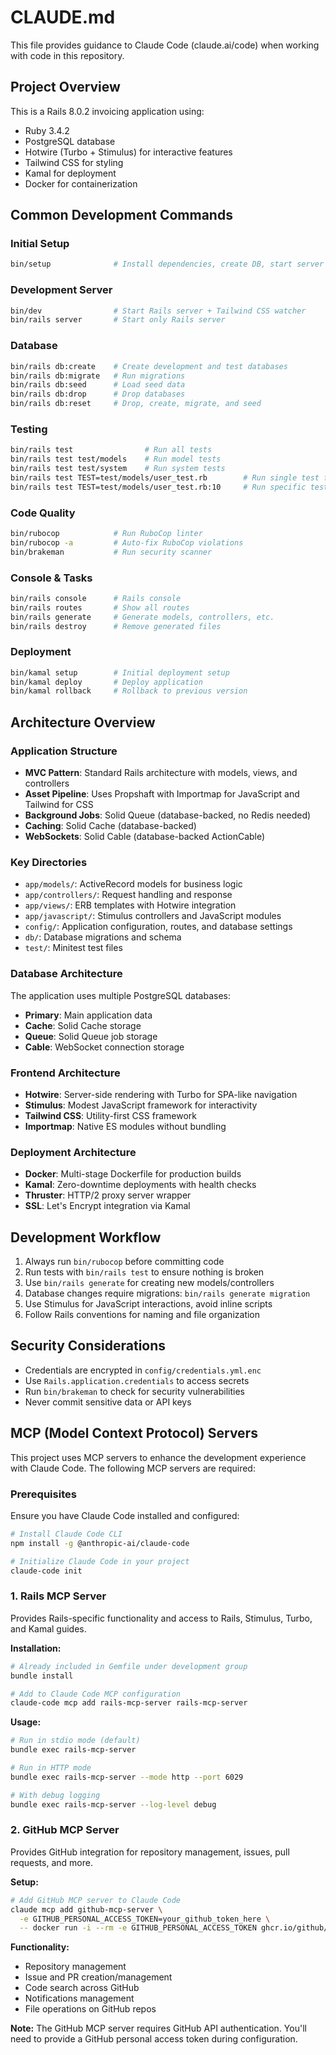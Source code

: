 # CLAUDE.md

This file provides guidance to Claude Code (claude.ai/code) when working with code in this repository.

## Project Overview

This is a Rails 8.0.2 invoicing application using:
- Ruby 3.4.2
- PostgreSQL database
- Hotwire (Turbo + Stimulus) for interactive features
- Tailwind CSS for styling
- Kamal for deployment
- Docker for containerization

## Common Development Commands

### Initial Setup
```bash
bin/setup              # Install dependencies, create DB, start server
```

### Development Server
```bash
bin/dev                # Start Rails server + Tailwind CSS watcher
bin/rails server       # Start only Rails server
```

### Database
```bash
bin/rails db:create    # Create development and test databases
bin/rails db:migrate   # Run migrations
bin/rails db:seed      # Load seed data
bin/rails db:drop      # Drop databases
bin/rails db:reset     # Drop, create, migrate, and seed
```

### Testing
```bash
bin/rails test                # Run all tests
bin/rails test test/models    # Run model tests
bin/rails test test/system    # Run system tests
bin/rails test TEST=test/models/user_test.rb        # Run single test file
bin/rails test TEST=test/models/user_test.rb:10     # Run specific test line
```

### Code Quality
```bash
bin/rubocop            # Run RuboCop linter
bin/rubocop -a         # Auto-fix RuboCop violations
bin/brakeman           # Run security scanner
```

### Console & Tasks
```bash
bin/rails console      # Rails console
bin/rails routes       # Show all routes
bin/rails generate     # Generate models, controllers, etc.
bin/rails destroy      # Remove generated files
```

### Deployment
```bash
bin/kamal setup        # Initial deployment setup
bin/kamal deploy       # Deploy application
bin/kamal rollback     # Rollback to previous version
```

## Architecture Overview

### Application Structure
- **MVC Pattern**: Standard Rails architecture with models, views, and controllers
- **Asset Pipeline**: Uses Propshaft with Importmap for JavaScript and Tailwind for CSS
- **Background Jobs**: Solid Queue (database-backed, no Redis needed)
- **Caching**: Solid Cache (database-backed)
- **WebSockets**: Solid Cable (database-backed ActionCable)

### Key Directories
- `app/models/`: ActiveRecord models for business logic
- `app/controllers/`: Request handling and response
- `app/views/`: ERB templates with Hotwire integration
- `app/javascript/`: Stimulus controllers and JavaScript modules
- `config/`: Application configuration, routes, and database settings
- `db/`: Database migrations and schema
- `test/`: Minitest test files

### Database Architecture
The application uses multiple PostgreSQL databases:
- **Primary**: Main application data
- **Cache**: Solid Cache storage
- **Queue**: Solid Queue job storage
- **Cable**: WebSocket connection storage

### Frontend Architecture
- **Hotwire**: Server-side rendering with Turbo for SPA-like navigation
- **Stimulus**: Modest JavaScript framework for interactivity
- **Tailwind CSS**: Utility-first CSS framework
- **Importmap**: Native ES modules without bundling

### Deployment Architecture
- **Docker**: Multi-stage Dockerfile for production builds
- **Kamal**: Zero-downtime deployments with health checks
- **Thruster**: HTTP/2 proxy server wrapper
- **SSL**: Let's Encrypt integration via Kamal

## Development Workflow

1. Always run `bin/rubocop` before committing code
2. Run tests with `bin/rails test` to ensure nothing is broken
3. Use `bin/rails generate` for creating new models/controllers
4. Database changes require migrations: `bin/rails generate migration`
5. Use Stimulus for JavaScript interactions, avoid inline scripts
6. Follow Rails conventions for naming and file organization

## Security Considerations

- Credentials are encrypted in `config/credentials.yml.enc`
- Use `Rails.application.credentials` to access secrets
- Run `bin/brakeman` to check for security vulnerabilities
- Never commit sensitive data or API keys

## MCP (Model Context Protocol) Servers

This project uses MCP servers to enhance the development experience with Claude Code. The following MCP servers are required:

### Prerequisites
Ensure you have Claude Code installed and configured:
```bash
# Install Claude Code CLI
npm install -g @anthropic-ai/claude-code

# Initialize Claude Code in your project
claude-code init
```

### 1. Rails MCP Server
Provides Rails-specific functionality and access to Rails, Stimulus, Turbo, and Kamal guides.

**Installation:**
```bash
# Already included in Gemfile under development group
bundle install

# Add to Claude Code MCP configuration
claude-code mcp add rails-mcp-server rails-mcp-server
```

**Usage:**
```bash
# Run in stdio mode (default)
bundle exec rails-mcp-server

# Run in HTTP mode
bundle exec rails-mcp-server --mode http --port 6029

# With debug logging
bundle exec rails-mcp-server --log-level debug
```

### 2. GitHub MCP Server
Provides GitHub integration for repository management, issues, pull requests, and more.

**Setup:**
```bash
# Add GitHub MCP server to Claude Code
claude mcp add github-mcp-server \
  -e GITHUB_PERSONAL_ACCESS_TOKEN=your_github_token_here \
  -- docker run -i --rm -e GITHUB_PERSONAL_ACCESS_TOKEN ghcr.io/github/github-mcp-server

```

**Functionality:**
- Repository management
- Issue and PR creation/management
- Code search across GitHub
- Notifications management
- File operations on GitHub repos

**Note:** The GitHub MCP server requires GitHub API authentication. You'll need to provide a GitHub personal access token during configuration.
